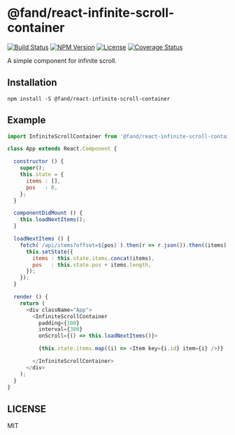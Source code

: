 # @fand/react-infinite-scroll-container

[![Build Status](http://img.shields.io/travis/fand/react-infinite-scroll-container.svg?style=flat-square)](https://travis-ci.org/fand/react-infinite-scroll-container)
[![NPM Version](https://img.shields.io/npm/v/@fand/react-infinite-scroll-container.svg?style=flat-square)](https://www.npmjs.com/package/@fand/react-infinite-scroll-container)
[![License](http://img.shields.io/badge/license-MIT-brightgreen.svg?style=flat-square)](http://fand.mit-license.org/)
[![Coverage Status](https://img.shields.io/coveralls/fand/react-infinite-scroll-container.svg?style=flat-square)](https://coveralls.io/github/fand/react-infinite-scroll-container?branch=master)

A simple component for infinite scroll.


## Installation

```
npm install -S @fand/react-infinite-scroll-container
```

## Example

```js
import InfiniteScrollContainer from '@fand/react-infinite-scroll-container';

class App extends React.Component {

  constructor () {
    super();
    this.state = {
      items : [],
      pos   : 0,
    };
  }

  componentDidMount () {
    this.loadNextItems();
  }

  loadNextItems () {  
    fetch(`/api/items?offset=${pos}`).then(r => r.json()).then((items) => {
      this.setState({
        items : this.state.items.concat(items),
        pos   : this.state.pos + items.length,
      });
    });    
  }

  render () {
    return (
      <div className="App">
        <InfiniteScrollContainer
          padding={100}
          interval={300}
          onScroll={() => this.loadNextItems()}>

          {this.state.items.map((i) => <Item key={i.id} item={i} />)}

        </InfiniteScrollContainer>
      </div>
    );
  }
}
```

## LICENSE
MIT
